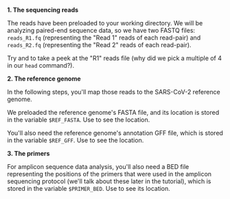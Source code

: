 <script>
import Link from "components/Link.svelte";
import Execute from "components/Execute.svelte";
</script>

**1. The sequencing reads**

The reads have been preloaded to your working directory. We will be analyzing paired-end sequence data, so we have two FASTQ files: `reads_R1.fq` (representing the "Read 1" reads of each read-pair) and `reads_R2.fq` (representing the "Read 2" reads of each read-pair).

Try <Execute command="ls reads_R1.fq" inline /> and <Execute command="head -n 8 reads_R1.fq" inline /> to take a peek at the "R1" reads file (why did we pick a multiple of 4 in our `head` command?).

**2. The reference genome**

In the following steps, you'll map those reads to the <Link href="https://www.ncbi.nlm.nih.gov/nuccore/1798174254">SARS-CoV-2 reference genome</Link>.

We preloaded the reference genome's FASTA file, and its location is stored in the variable `$REF_FASTA`. Use <Execute command="echo $REF_FASTA" inline /> to see the location.

You'll also need the reference genome's annotation GFF file, which is stored in the variable `$REF_GFF`. Use <Execute command="echo $REF_GFF" inline /> to see the location.


**3. The primers**

For amplicon sequence data analysis, you'll also need a BED file representing the positions of the primers that were used in the amplicon sequencing protocol (we'll talk about these later in the tutorial), which is stored in the variable `$PRIMER_BED`. Use <Execute command="echo $PRIMER_BED" inline /> to see its location.
